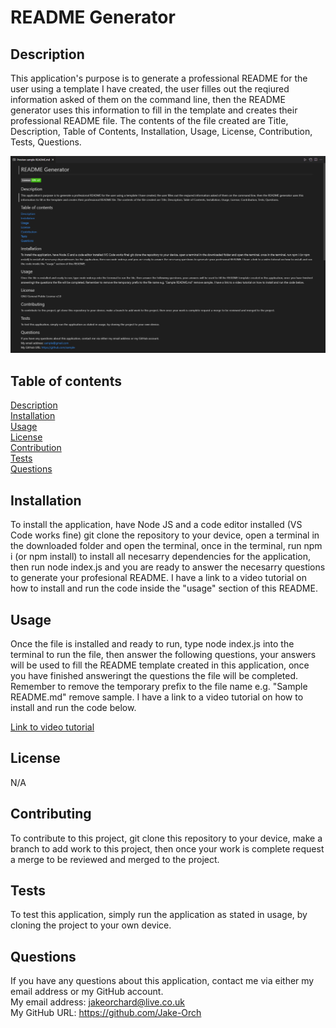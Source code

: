 # README Generator   
 
## Description  
This application's purpose is to generate a professional README for the user using a template I have created, the user filles out the reqiured information asked of them on the command line, then the README generator uses this information to fill in the template and creates their professional README file. The contents of the file created are Title, Description, Table of Contents, Installation, Usage, License, Contribution, Tests, Questions.  

![Image of sample README](./Images/sample.PNG)
## Table of contents
[Description](#description)  
[Installation](#installation)  
[Usage](#usage)  
[License](#license)  
[Contribution](#contribution)  
[Tests](#tests)  
[Questions](#questions)  
## Installation  
To install the application, have Node JS and a code editor installed (VS Code works fine) git clone the repository to your device, open a terminal in the downloaded folder and open the terminal, once in the terminal, run npm i (or npm install) to install all necesarry dependencies for the application, then run node index.js and you are ready to answer the necesarry questions to generate your profesional README. I have a link to a video tutorial on how to install and run the code inside the "usage" section of this README.  
## Usage  
Once the file is installed and ready to run, type node index.js into the terminal to run the file, then answer the following questions, your answers will be used to fill the README template created in this application, once you have finished answeringt the questions the file will be completed. Remember to remove the temporary prefix to the file name e.g. "Sample README.md" remove sample. I have a link to a video tutorial on how to install and run the code below.  

[Link to video tutorial](https://drive.google.com/file/d/1A6MKKjWGL1dm6M3-hGjNkNigT6U_0ubw/view?usp=share_link)
## License  
N/A
## Contributing  
To contribute to this project, git clone this repository to your device, make a branch to add work to this project, then once your work is complete request a merge to be reviewed and merged to the project.
## Tests  
To test this application, simply run the application as stated in usage, by cloning the project to your own device.  
## Questions  
If you have any questions about this application, contact me via either my email address or my GitHub account.  
My email address: jakeorchard@live.co.uk  
My GitHub URL: https://github.com/Jake-Orch
